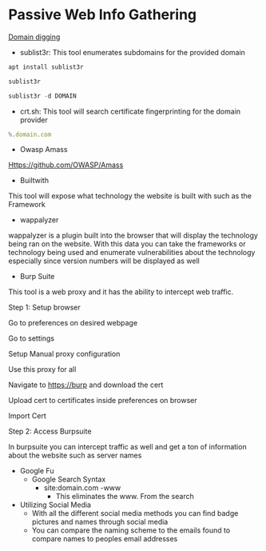 # Passive Web Info Gathering

[Domain digging](Passive%20Web%20Info%20Gathering%20d9cde573ce1e498d924756accf822595/Domain%20digging%206d4e5d6e150643b88325c5d8b474215a.md)

- sublist3r: This tool enumerates subdomains for the provided domain

```jsx
apt install sublist3r

sublist3r

sublist3r -d DOMAIN
```

- crt.sh: This tool will search certificate fingerprinting for the domain provider

```jsx
%.domain.com
```

- Owasp Amass

[Https://github.com/OWASP/Amass](Https://github.com/OWASP/Amass) 

- Builtwith

This tool will expose what technology the website is built with such as the Framework

- wappalyzer

wappalyzer is a plugin built into the browser that will display the technology being ran on the website. With this data you can take the frameworks or technology being used and enumerate vulnerabilities about the technology especially since version numbers will be displayed as well

- Burp Suite

This tool is a web proxy and it has the ability to intercept web traffic. 

Step 1: Setup browser

Go to preferences on desired webpage

Go to settings

Setup Manual proxy configuration

Use this proxy for all

Navigate to [https://burp](https://burp) and download the cert

Upload cert to certificates inside preferences on browser

Import Cert

Step 2: Access Burpsuite

In burpsuite you can intercept traffic as well and get a ton of information about the website such as server names

- Google Fu
    - Google Search Syntax
        - site:domain.com -www
            - This eliminates the www. From the search
- Utilizing Social Media
    - With all the different social media methods you can find badge pictures and names through social media
    - You can compare the naming scheme to the emails found to compare names to peoples email addresses